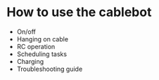 # How to use the cablebot

- On/off
- Hanging on cable
- RC operation
- Scheduling tasks
- Charging
- Troubleshooting guide

